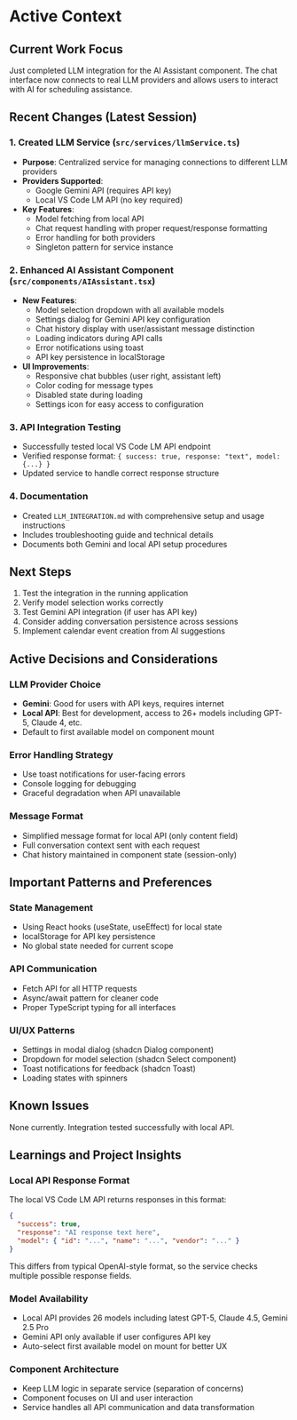 # Active Context

## Current Work Focus
Just completed LLM integration for the AI Assistant component. The chat interface now connects to real LLM providers and allows users to interact with AI for scheduling assistance.

## Recent Changes (Latest Session)

### 1. Created LLM Service (`src/services/llmService.ts`)
- **Purpose**: Centralized service for managing connections to different LLM providers
- **Providers Supported**:
  - Google Gemini API (requires API key)
  - Local VS Code LM API (no key required)
- **Key Features**:
  - Model fetching from local API
  - Chat request handling with proper request/response formatting
  - Error handling for both providers
  - Singleton pattern for service instance

### 2. Enhanced AI Assistant Component (`src/components/AIAssistant.tsx`)
- **New Features**:
  - Model selection dropdown with all available models
  - Settings dialog for Gemini API key configuration
  - Chat history display with user/assistant message distinction
  - Loading indicators during API calls
  - Error notifications using toast
  - API key persistence in localStorage
- **UI Improvements**:
  - Responsive chat bubbles (user right, assistant left)
  - Color coding for message types
  - Disabled state during loading
  - Settings icon for easy access to configuration

### 3. API Integration Testing
- Successfully tested local VS Code LM API endpoint
- Verified response format: `{ success: true, response: "text", model: {...} }`
- Updated service to handle correct response structure

### 4. Documentation
- Created `LLM_INTEGRATION.md` with comprehensive setup and usage instructions
- Includes troubleshooting guide and technical details
- Documents both Gemini and local API setup procedures

## Next Steps
1. Test the integration in the running application
2. Verify model selection works correctly
3. Test Gemini API integration (if user has API key)
4. Consider adding conversation persistence across sessions
5. Implement calendar event creation from AI suggestions

## Active Decisions and Considerations

### LLM Provider Choice
- **Gemini**: Good for users with API keys, requires internet
- **Local API**: Best for development, access to 26+ models including GPT-5, Claude 4, etc.
- Default to first available model on component mount

### Error Handling Strategy
- Use toast notifications for user-facing errors
- Console logging for debugging
- Graceful degradation when API unavailable

### Message Format
- Simplified message format for local API (only content field)
- Full conversation context sent with each request
- Chat history maintained in component state (session-only)

## Important Patterns and Preferences

### State Management
- Using React hooks (useState, useEffect) for local state
- localStorage for API key persistence
- No global state needed for current scope

### API Communication
- Fetch API for all HTTP requests
- Async/await pattern for cleaner code
- Proper TypeScript typing for all interfaces

### UI/UX Patterns
- Settings in modal dialog (shadcn Dialog component)
- Dropdown for model selection (shadcn Select component)
- Toast notifications for feedback (shadcn Toast)
- Loading states with spinners

## Known Issues
None currently. Integration tested successfully with local API.

## Learnings and Project Insights

### Local API Response Format
The local VS Code LM API returns responses in this format:
```json
{
  "success": true,
  "response": "AI response text here",
  "model": { "id": "...", "name": "...", "vendor": "..." }
}
```
This differs from typical OpenAI-style format, so the service checks multiple possible response fields.

### Model Availability
- Local API provides 26 models including latest GPT-5, Claude 4.5, Gemini 2.5 Pro
- Gemini API only available if user configures API key
- Auto-select first available model on mount for better UX

### Component Architecture
- Keep LLM logic in separate service (separation of concerns)
- Component focuses on UI and user interaction
- Service handles all API communication and data transformation
